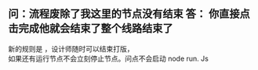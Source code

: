 问：流程废除了我这里的节点没有结束
 答： 你直接点击完成他就会结束了整个线路结束了  
----  
新的规则是 ，设计师随时可以结束打版，  
如果还有运行节点不会立刻停止节点。问点不会启动 node run. Js